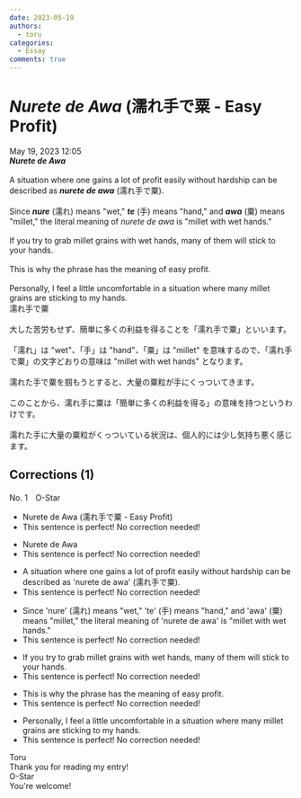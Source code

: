 ```yaml
---
date: 2023-05-19
authors:
  - toru
categories:
  - Essay
comments: true
---
```


# <strong><em>Nurete de Awa</strong></em> (濡れ手で粟 - Easy Profit)
<div class="date">May 19, 2023 12:05</div>
<div id="post"><div id="body_show_ori">
<strong><em>Nurete de Awa</strong></em><br/><br/>A situation where one gains a lot of profit easily without hardship can be described as <strong><em>nurete de awa</em></strong> (濡れ手で粟).<br/><br/>Since <strong><em>nure</em></strong> (濡れ) means "wet," <strong><em>te</em></strong> (手) means "hand," and <strong><em>awa</em></strong> (粟) means "millet," the literal meaning of <em>nurete de awa</em> is "millet with wet hands."<br/><br/>If you try to grab millet grains with wet hands, many of them will stick to your hands.<br/><br/>This is why the phrase has the meaning of easy profit.<br/><br/>Personally, I feel a little uncomfortable in a situation where many millet grains are sticking to my hands.
</div></div>

<!-- more -->

<div id="post_ja"><div id="body_show_mo">
濡れ手で粟<br/><br/>大した苦労もせず、簡単に多くの利益を得ることを「濡れ手で粟」といいます。<br/><br/>「濡れ」は "wet"、「手」は "hand"、「粟」は "millet" を意味するので、「濡れ手で粟」の文字どおりの意味は "millet with wet hands" となります。<br/><br/>濡れた手で粟を掴もうとすると、大量の粟粒が手にくっついてきます。<br/><br/>このことから、濡れ手に粟は「簡単に多くの利益を得る」の意味を持つというわけです。<br/><br/>濡れた手に大量の粟粒がくっついている状況は、個人的には少し気持ち悪く感じます。
</div></div>

## Corrections (1)
<div id="block"><div class="first_name"> No. 1　<span class="just_name">O-Star</span></div><div id="block2">
<ul class="correction_field">
<li class="incorrect">Nurete de Awa (濡れ手で粟 - Easy Profit)</li>
<li class="corrected perfect">This sentence is perfect! No correction needed!</li>
</ul>
<ul class="correction_field">
<li class="incorrect">Nurete de Awa</li>
<li class="corrected perfect">This sentence is perfect! No correction needed!</li>
</ul>
<ul class="correction_field">
<li class="incorrect">A situation where one gains a lot of profit easily without hardship can be described as 'nurete de awa' (濡れ手で粟).</li>
<li class="corrected perfect">This sentence is perfect! No correction needed!</li>
</ul>
<ul class="correction_field">
<li class="incorrect">Since 'nure' (濡れ) means "wet," 'te' (手) means "hand," and 'awa' (粟) means "millet," the literal meaning of 'nurete de awa' is "millet with wet hands."</li>
<li class="corrected perfect">This sentence is perfect! No correction needed!</li>
</ul>
<ul class="correction_field">
<li class="incorrect">If you try to grab millet grains with wet hands, many of them will stick to your hands.</li>
<li class="corrected perfect">This sentence is perfect! No correction needed!</li>
</ul>
<ul class="correction_field">
<li class="incorrect">This is why the phrase has the meaning of easy profit.</li>
<li class="corrected perfect">This sentence is perfect! No correction needed!</li>
</ul>
<ul class="correction_field">
<li class="incorrect">Personally, I feel a little uncomfortable in a situation where many millet grains are sticking to my hands.</li>
<li class="corrected perfect">This sentence is perfect! No correction needed!</li>
</ul>
</div><div class="name"><span class="just_name">Toru</span><br>
Thank you for reading my entry!
</div>
<div class="name"><span class="just_name">O-Star</span><br>
You're welcome!
</div>
</div>
